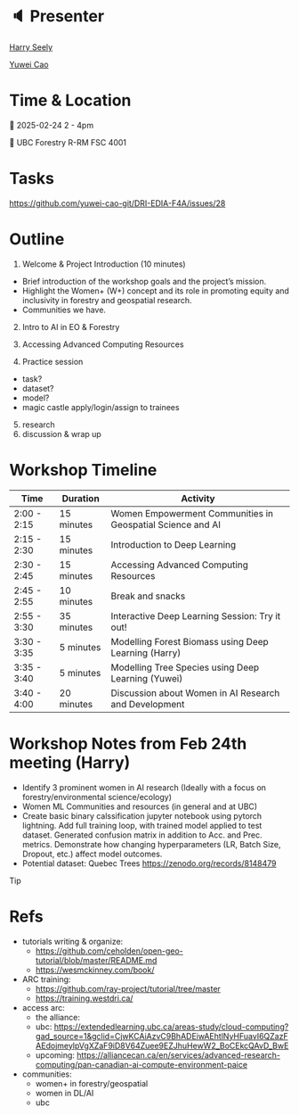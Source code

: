 # :speaker: Presenter

[Harry Seely](https://github.com/harryseely)

[Yuwei Cao](https://github.com/yuwei-cao-git)

# Time & Location

:calendar: 2025-02-24 2 - 4pm

:round_pushpin: UBC Forestry R-RM FSC 4001

# Tasks
https://github.com/yuwei-cao-git/DRI-EDIA-F4A/issues/28

# Outline
1. Welcome & Project Introduction (10 minutes)
  - Brief introduction of the workshop goals and the project’s mission.
  - Highlight the Women+ (W+) concept and its role in promoting equity and inclusivity in forestry and geospatial research.
  - Communities we have.

2. Intro to AI in EO & Forestry

3. Accessing Advanced Computing Resources

4. Practice session
  - task?
  - dataset?
  - model?
  - magic castle apply/login/assign to trainees
  
5. research
6. discussion & wrap up

# Workshop Timeline 

| Time         | Duration     | Activity                                                                 |
|--------------|--------------|--------------------------------------------------------------------------|
| 2:00 - 2:15  | 15 minutes   | Women Empowerment Communities in Geospatial Science and AI               |
| 2:15 - 2:30  | 15 minutes   | Introduction to Deep Learning                                            |
| 2:30 - 2:45  | 15 minutes   | Accessing Advanced Computing Resources                                   |
| 2:45 - 2:55  | 10 minutes   | Break and snacks                                                         |
| 2:55 - 3:30  | 35 minutes   | Interactive Deep Learning Session: Try it out!                           |
| 3:30 - 3:35  | 5 minutes    | Modelling Forest Biomass using Deep Learning (Harry)                     |
| 3:35 - 3:40  | 5 minutes    | Modelling Tree Species using Deep Learning (Yuwei)                       |
| 3:40 - 4:00  | 20 minutes   | Discussion about Women in AI Research and Development                    |

# Workshop Notes from Feb 24th meeting (Harry)

- Identify 3 prominent women in AI research (Ideally with a focus on forestry/environmental science/ecology)
- Women ML Communities and resources (in general and at UBC)
- Create basic binary calssification jupyter notebook using pytorch lightning. Add full training loop, with trained model applied to test dataset. Generated confusion matrix in addition to Acc. and Prec. metrics. Demonstrate how changing hyperparameters (LR, Batch Size, Dropout, etc.) affect model outcomes.
- Potential dataset: Quebec Trees https://zenodo.org/records/8148479



> [!TIP]
>
# Refs
- tutorials writing & organize:
  - https://github.com/ceholden/open-geo-tutorial/blob/master/README.md
  - https://wesmckinney.com/book/
- ARC training:
  - https://github.com/ray-project/tutorial/tree/master
  - https://training.westdri.ca/
- access arc:
  - the alliance: 
  - ubc: https://extendedlearning.ubc.ca/areas-study/cloud-computing?gad_source=1&gclid=CjwKCAiAzvC9BhADEiwAEhtlNyHFuavI6QZazFAEdojmeylpVgXZaF9iD8V64Zuee9EZJhuHewW2_BoCEkcQAvD_BwE
  - upcoming: https://alliancecan.ca/en/services/advanced-research-computing/pan-canadian-ai-compute-environment-paice
- communities:
  - women+ in forestry/geospatial
  - women in DL/AI
  - ubc
